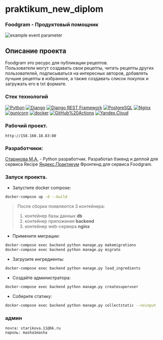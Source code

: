 # praktikum_new_diplom
### Foodgram - Продуктовый помощник
![example event parameter](https://github.com/Masha-Starikova/foodgram-project-react/actions/workflows/foodgram_workflow.yml/badge.svg?event=push)

## Описание проекта
Foodgram это ресурс для публикации рецептов.  
Пользователи могут создавать свои рецепты, читать рецепты других пользователей, подписываться на интересных авторов, добавлять лучшие рецепты в избранное, а также создавать список покупок и загружать его в txt формате.

### Стек технологий
[![Python](https://img.shields.io/badge/-Python-464646?style=flat-square&logo=Python)](https://www.python.org/)
[![Django](https://img.shields.io/badge/-Django-464646?style=flat-square&logo=Django)](https://www.djangoproject.com/)
[![Django REST Framework](https://img.shields.io/badge/-Django%20REST%20Framework-464646?style=flat-square&logo=Django%20REST%20Framework)](https://www.django-rest-framework.org/)
[![PostgreSQL](https://img.shields.io/badge/-PostgreSQL-464646?style=flat-square&logo=PostgreSQL)](https://www.postgresql.org/)
[![Nginx](https://img.shields.io/badge/-NGINX-464646?style=flat-square&logo=NGINX)](https://nginx.org/ru/)
[![gunicorn](https://img.shields.io/badge/-gunicorn-464646?style=flat-square&logo=gunicorn)](https://gunicorn.org/)
[![docker](https://img.shields.io/badge/-Docker-464646?style=flat-square&logo=docker)](https://www.docker.com/)
[![GitHub%20Actions](https://img.shields.io/badge/-GitHub%20Actions-464646?style=flat-square&logo=GitHub%20actions)](https://github.com/features/actions)
[![Yandex.Cloud](https://img.shields.io/badge/-Yandex.Cloud-464646?style=flat-square&logo=Yandex.Cloud)](https://cloud.yandex.ru/)

### Рабочий проект.
```
http://158.160.18.83:80
```

### Разработчики:
[Старикова М.А.](https://github.com/Masha-Starikova) - Python разработчик. Разработал бэкенд и деплой для сервиса Recipe 
[Яндекс.Практикум](https://github.com/yandex-praktikum) Фронтенд для сервиса Foodgram.

### Запуск проекта.
* Запустите docker compose:
```bash
docker-compose up -d --build
```  
  > После сборки появляются 3 контейнера:
  > 1. контейнер базы данных **db**
  > 2. контейнер приложения **backend**
  > 3. контейнер web-сервера **nginx**
* Примените миграции:
```bash
docker-compose exec backend python manage.py makemigrations
docker-compose exec backend python manage.py migrate
```
* Загрузите ингредиенты:
```bash
docker-compose exec backend python manage.py load_ingredients
```
* Создайте администратора:
```bash
docker-compose exec backend python manage.py createsuperuser
```
* Соберите статику:
```bash
docker-compose exec backend python manage.py collectstatic --noinput
```

### админ
```
почта: starikova.11@bk.ru
пароль: masha1masha
```
